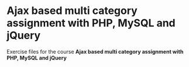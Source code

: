 # Ajax based multi category assignment with PHP, MySQL and jQuery
Exercise files for the course **Ajax based multi category assignment with PHP, MySQL and jQuery**

